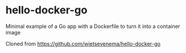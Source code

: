 # hello-docker-go

Minimal example of a Go app with a Dockerfile to turn it into a container image

Cloned from https://github.com/wietsevenema/hello-docker-go